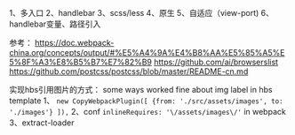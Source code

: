 1、多入口
2、handlebar
3、scss/less
4、原生
5、自适应（view-port)
6、handlebar变量、路径引入

参考：
https://doc.webpack-china.org/concepts/output/#%E5%A4%9A%E4%B8%AA%E5%85%A5%E5%8F%A3%E8%B5%B7%E7%82%B9
https://github.com/ai/browserslist
https://github.com/postcss/postcss/blob/master/README-cn.md


实现hbs引用图片的方式：
some ways worked fine about img label in hbs template
1、
`new CopyWebpackPlugin([
  {from: './src/assets/images', to: './images'}
]),`
2、conf `inlineRequires: '\/assets/images\/'` in webpack
3、extract-loader
    